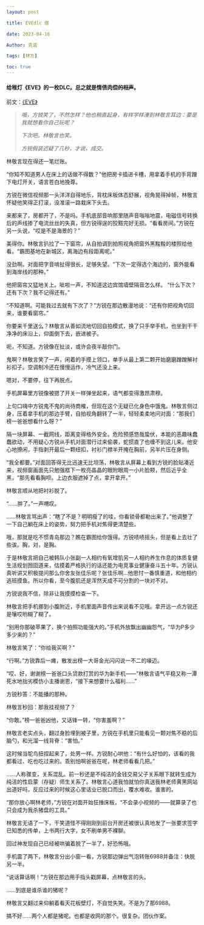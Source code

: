 ```yaml
---
layout: post

title: EVEdlc 偿 

date: 2023-04-16

Author: 克诺

tags: [林方]

toc: true
---
```

#### 给稚灯《EVE》的一枚DLC。总之就是情债肉偿~~的相声~~。


前文：[《EVE》](https://weibo.com/6203855182/MC8PJoDib "《EVE》")

> *哦，方锐笑了，不然怎样？他也稍直起身，有样学样湊到林敬言耳边：要是我就想看你自己玩呢？*
>
> *下次吧。林敬言也笑。*
>
> *方锐假装迟疑了几秒，才说，成交。*

林敬言现在得还一笔烂账。

“你知不知道男人在床上的话做不得数？”他把房卡插进卡槽，用拿着手机的手背蹭下电灯开关，语言苍白地挽尊。

方锐在微信视频那一头洋洋自得地乐，背枕床板体态舒展，视角晃得掉帧，林敬言怀疑他笑得正打滚，没准滚一路栽床下头去。

来都来了，房都开了，不是吗。手机底部音响那里随声音嗡嗡地震，电磁信号转换后的声线掺了电流丝丝的失真，但方锐得逞的狡黠完好无损。“看看房间。”方锐在另一头说，“哎是不是海景的？”

美得你。林敬言扒拉了一下窗帘，从自拍调到拍照视角把窗外黑黢黢的楼照给他看。“霸图基地在新城区，离海边有段距离呢。”

没劲啊。对面把字音啃扯得很长，足够失望。“下次一定得选个海边的，窗外能看到海岸线的那种。”

他把窗帘又猛地关上。呲啦一声，不知道这边宾馆墙壁隔音怎么样。
“什么下次？还有下次？我不记得还有。”

“不知道啊。可能我过去就有下次了？”方锐在那边散漫地说：“还有你把视角切回来，谁要看窗帘。”

你要来千里送么？林敬言从善如流地切回自拍模式，换了只手举手机，也坐到干干净净的床沿上，仰面倒下去，嵌进被子。

呃，不知道。方锐像在扯淡，或许会夜半敲你门。

鬼啊？林敬言笑了一声，闲着的手摸上领口，单手从最上第二颗开始磨磨蹭蹭解衬衫扣子。空调制冷还在慢慢运作，冷气还没上来。

嗯对，不要停，往下再脱点。

手机屏幕里方锐像被摁了开关一样弹坐起来，语气都变得激昂肃穆。

上句口嗨中方锐鬼不鬼的尚待商榷，但现在这个无疑已化身色中饿鬼。林敬言侧过身，压着拿手机的那边手臂，自拍视角翻转了一半，轻轻柔柔地问对面：“那我们榜一爸爸想看什么呀？”

隔一块屏幕、一截网线，距离变得格外安全。危险预感悠哉蛰伏，本能的恶趣味蠢蠢欲动，不用疑心方锐从手机对面潜行过来偷袭，蛇掼直了也缠不到这儿来。他安心地撩闲，手指剥开最后一颗纽扣，衬衫门襟半开掩在胸前，另半片压在身侧。

“我全都要。”对面回答得无比迅速无比坦荡，林敬言从屏幕上看到方锐的脸贴凑近来，视频窗画面先只勉强框下一枚亮晶晶的眼附眼周一小片脸颊，然后近乎全黑，“那先看看胸呗。上边衣服遮掉了点，拿开拿开。”

林敬言顺从地把衬衫脱了。

“……胖了。”一声喟叹。

……林敬言骂出声：“瞎了不是？明明瘦了的哇，你看锁骨都勒出来了。”他调整了一下自己躺在床上的姿势，努力把手机对焦得更清楚些。

哦，那就是吃不惯青岛那边？瞧在霸图给你饿得。方锐啧啧摇头，但是看上去壮了些诶。胸，对，是胸。

于是林敬言把自己被韩队小张副一人相约有氧增肌另一人相约养生作息的体质复健生活规划囫囵道来，估摸着严格执行的话还能为电竞事业健康奋斗五十年。方锐认真听讲又积极提问那么你舍友张佳乐呢？张佳乐啊…他思忖一番慎重道，和他相约逃班摸鱼。所以你看，至今腹肌还是浑然天成不可分割的一块对不对。

方锐说我不信，除非让我摸摸检查一下。

林敬言把手机挪到小腹附近，手机里面声音传出来说看不见哦。拿开远一点方锐还是嚷哎哟糊了糊了。

“别用你那破苹果了，换个拍照功能强大的。”手机外放飘出幽幽怨气，“华为P多少多少来的？”

林敬言笑了：“你给我买啊？”

“行啊。”方锐靠后一瘫，散发出榜一大哥金光闪闪说一不二的壕迈。

“哎、好，谢谢榜一爸爸口头贷款打赏的华为新手机——”林敬言语气平稳又称一潭死水地拙劣模仿小主播谢恩，“接下来想要什么福利……”

方锐秒答：不能播的那种。

林敬言秒回：那我挂视频了？

“你敢。”榜一爸爸凶他，又话锋一转，“你害羞啊？”

林敬言老实点头，翻过身脸埋到被子里，方锐在手机里只能看见一颗对焦不稳的后脑勺，和光溜一线背脊：“害怕。”

这时候当鸵鸟扭捏起来了，处男一样。方锐耐心哄他：“有什么好怕的，该看的我都看过、吃也吃过来的。乖别怕啊爸爸在呢，林老师看看几把。”

……人称骤变，关系混乱。前一秒还是不纯洁的金钱交易父子关系眼下就转生成为纯洁的性启蒙（存疑）师生关系了。林敬言心道我怕就怕你真送我林老师黄黑网站出道好吗，反应过来的时候这心里话业已脱口而出，覆水难收。谁害的。

“那你放心啊林老师，”方锐在对面开始狂捶床板，“不会录小视频的——就算录了也只会成为我杀猪盘的工具。”

林敬言无语了一下，干笑道怪不得刚刚到前台开房还被很认真地发了一张要求签字已知悉的传单，上书两行大字，女不刷单男不裸聊。

回过神发现自己已经被哄骗着脱了一半了，好恐怖哦。

手机震了两下，林敬言分出小窗一看，方锐那边弹出气泡转账6988并备注：快脱另一半。

“说话算话啊！”方锐在那边用手指头戳屏幕，点林敬言的头。

……到底是谁杀谁的猪呢？

林敬言又翻过来仰躺着看天花板壁灯，不自觉失笑。不是为了那6988。

搞不好……两个人都是猪呢。也都是收网的那个。很复杂。团伙作案。
